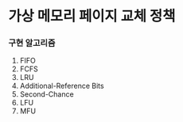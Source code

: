 # 가상 메모리 페이지 교체 정책
### 구현 알고리즘
1. FIFO
2. FCFS
3. LRU
4. Additional-Reference Bits
5. Second-Chance
6. LFU
7. MFU

